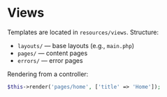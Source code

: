 # Views

Templates are located in `resources/views`. Structure:

- `layouts/` — base layouts (e.g., `main.php`)
- `pages/` — content pages
- `errors/` — error pages

Rendering from a controller:

```php
$this->render('pages/home', ['title' => 'Home']);
```